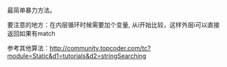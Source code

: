 最简单暴力方法。

要注意的地方：在内层循环时候需要加个变量, 从i开始比较，这样外层i可以直接返回如果有match

参考其他算法：http://community.topcoder.com/tc?module=Static&d1=tutorials&d2=stringSearching
